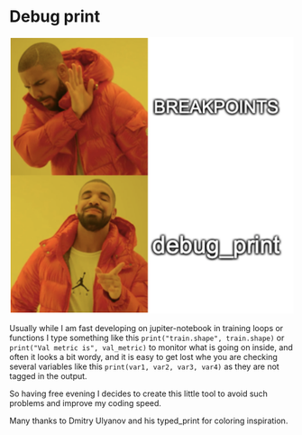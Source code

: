 # Debug print
<p align="center">
  <img src="https://raw.githubusercontent.com/alex-deineha/debug_print/master/images/Screenshot%202020-04-27%20at%2019.41.19.png?token=AEN5M2C4AG5PTI2UISBOOTC7K5NHO">
</p>

Usually while I am fast developing on jupiter-notebook in 
training loops or functions I type something like this
`print("train.shape", train.shape)` or `print("Val metric is", val_metric)`
to monitor what is going on inside, and often it looks a bit wordy, and it is easy to get lost whe you 
are checking several variables like this `print(var1, var2, var3, var4)` as they are not tagged in the output.

So having free evening I decides to create this little tool to avoid such problems and improve my coding speed.

Many thanks to Dmitry Ulyanov and his typed_print for coloring inspiration.
 